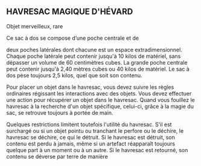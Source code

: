 ## HAVRESAC MAGIQUE D'HÉVARD

Objet merveilleux, rare

Ce sac à dos se compose d’une poche centrale et de

deux poches latérales dont chacune est un espace
extradimensionnel. Chaque poche latérale peut contenir
jusqu'à 10 kilos de matériel, sans dépasser un volume de 60
centimètres cubes. La grande poche centrale peut contenir
jusqu'à 2,40 mètres cubes ou 40 kilos de matériel. Le sac à
dos pèse toujours 2,5 kilos, quel que soit son contenu.

Pour placer un objet dans le havresac, vous devez suivre
les règles ordinaires régissant les interactions avec des
objets. Vous devez effectuer une action pour récupérer un
objet dans le havresac. Quand vous fouillez le havresac à la
recherche d'un objet spécifique, celui-ci, grâce à la magie du
sac, se retrouve toujours à portée de main.

Quelques restrictions limitent toutefois l'utilité du
havresac. S'il est surchargé ou si un objet pointu ou
tranchant le perfore ou le déchire, le havresac se déchire,
ce qui le détruit. Si le havresac est détruit, son contenu est
perdu à jamais, même si un artefact réapparaît toujours
quelque part à un moment ou à un autre. Si le havresac
est retourné, son contenu se déverse par terre de manière
